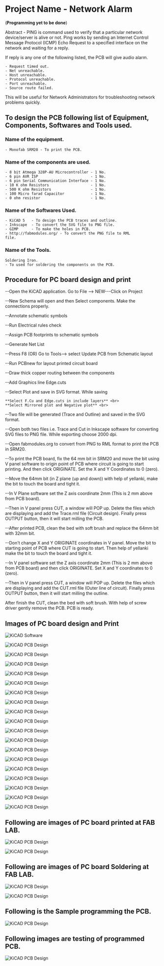 # **Project Name - Network Alarm**
(__Programming yet to be done__)

Abstract - PING is command used to verify that a particular network device/server is alive or not. Ping works by sending an Internet Control Message Protocol (ICMP) Echo Request to a specified interface on the network and waiting for a reply.<br> 

If reply is any one of the following listed, the PCB will give audio alarm.<br>

    - Request timed out.
    - Net unreachable.
    - Host unreachable.
    - Protocol unreachable.
    - Port unreachable.
    - Source route failed.

This will be useful for Network Administrators for troubleshooting network problems quickly.

## To design the PCB following list of Equipment, Components, Softwares and Tools used.<br>

### Name of the equipment.<br>

    - Monofab SRM20 - To print the PCB.

### Name of the components are used.<br>

    - 8 bit Atmega 328P-AU Microcontroller - 1 No.
    - 6 pin AVR ISP                        - 1 No.
    - 6 pin Serial Communication Interface - 1 No.
    - 10 K ohm Resistors                   - 1 No.
    - 500 K ohm Resistors                  - 1 No.
    - 100 Micro farad Capacitor            - 1 No.
    - 0 ohm resistor                       - 1 No.

### Name of the Softwares Used.

    - KiCAD 5   - To design the PCB traces and outline.
    - Inkscape  - To convert the SVG file to PNG file.
    - GIMP      - To make the holes in PCB.
    - http://fabmodules.org/ - To convert the PNG file to RML                             file.

### Name of the Tools.

    Soldering Iron.       
    - To used for soldering the components on the PCB.

## **Procedure for PC board design and print**<br>

--Open the KiCAD application. Go to File --> NEW---Click on Project <br>

--New Schema will open and then Select components. Make the connections properly.<br>

--Annotate schematic symbols <br>

--Run Electrical rules check <br>

--Assign PCB footprints to schematic symbols<br>

--Generate Net List <br>

--Press F8 (OR) Go to Tools--> select Update PCB from Schematic layout <br>

--Run PCBnew for layout printed circuit board <br>

--Draw thick copper routing between the components<br>

--Add Graphics line Edge.cuts <br>

--Select Plot and save in SVG format. While saving <br>

    **Select F.Cu and Edge.cuts in include layers** <br>
    **Select Mirrored plot and Negative plot** <br>

--Two file will be generated (Trace and Outline) and saved in the SVG format.<br>

--Open both two files i.e. Trace and Cut in Inkscape software for converting SVG files to PNG file. While exporting choose 2000 dpi. <br>

--Open fabmodules.org to convert from PNG to RML format to print the PCB in SRM20.<br>

--To print the PCB board, fix the 64 mm bit in SRM20 and move the bit using V panel software to origin point of PCB where circuit is going to start printing. And then click ORIGINATE. Set the X and Y Coordinates to 0 (zero).<br>

--Move the 64mm bit (in Z plane (up and down)) with help of yellanki, make the bit to touch the board and tight it.<br>

--In V Plane software set the Z axis coordinate 2mm (This is 2 mm above from PCB board).<br>

--Then in V panel press CUT, a window will POP up. Delete the files which are displaying and add the Trace.rml file (Circuit design). Finally press OUTPUT button, then it will start milling the PCB.<br>

--After printed PCB, clean the bed with soft brush and replace the 64mm bit with 32mm bit.<br>

--Don't change X and Y ORIGINATE coordinates in V panel. Move the bit to starting point of PCB where CUT is going to start. Then help of yellanki make the bit to touch the board and tight it.<br>

--In V panel software set the Z axis coordinate 2mm (This is 2 mm above from PCB board) and then click ORIGINATE. Set X and Y coordinates to 0 (zero).<br>

--Then in V panel press CUT, a window will POP up. Delete the files which are displaying and add the CUT.rml file (Outer line of circuit). Finally press OUTPUT button, then it will start milling the outline.<br>

After finish the CUT, clean the bed with soft brush. With help of screw driver gently remove the PCB. PCB is ready.<br>

## Images of PC board design and Print <br>
![KiCAD Software](proj-img/create-project-1.jpg)<br>

![KiCAD PCB Design](proj-img/nw-alarm-schematic-2.jpg)<br>

![KiCAD PCB Design](proj-img/nw-alarm-annotate-schematic-symbols-3.jpg)<br>

![KiCAD PCB Design](proj-img/perform-electrical-rules-check-4.jpg)<br>

![KiCAD PCB Design](proj-img/assign-footprints-5.jpg)<br>

![KiCAD PCB Design](proj-img/generate-netlist-6.jpg)<br>

![KiCAD PCB Design](proj-img/update-pcb-schematic-or-press-f8-7.jpg)<br>

![KiCAD PCB Design](proj-img/update-pcb-from-schematic-8.jpg)<br>

![KiCAD PCB Design](proj-img/update-pcb-from-schematic-9.jpg)<br>

![KiCAD PCB Design](proj-img/pcb-after-routing-n-edge-cuts-10.jpg)<br>

![KiCAD PCB Design](proj-img/plot-11.jpg)<br>

![KiCAD PCB Design](proj-img/inkscape-trace-resize-n-svg2png-12.jpg)<br>

![KiCAD PCB Design](proj-img/use-gimp-for-trace-13.jpg)<br>

![KiCAD PCB Design](proj-img/background-color-change2other-color-14.jpg)<br>

![KiCAD PCB Design](proj-img/edge-cut-15.jpg)<br>

![KiCAD PCB Design](proj-img/trace-png2rml-16.jpg)<br>

![KiCAD PCB Design](proj-img/cut-png2rml-17.jpg)<br>

![KiCAD PCB Design](proj-img/vpanel-settings-18.jpg)<br>

![KiCAD PCB Design](proj-img/pcb-19.jpg)<br>

## Following are images of PC board printed at FAB LAB. <br>

![KiCAD PCB Design](proj-img/pcb-20.jpg)<br>

![KiCAD PCB Design](proj-img/pcb-21.jpg)<br>

## Following are images of PC board Soldering at FAB LAB. <br>

![KiCAD PCB Design](proj-img/pcb-soldering-components-22.jpg)<br>

![KiCAD PCB Design](proj-img/pcb-after-soldering-23.jpg)<br>

## Following is the Sample programming the PCB. <br>

![KiCAD PCB Design](proj-img/sample-program-24.jpg)<br>

## Following images are testing of programmed PCB. <br>

![KiCAD PCB Design](proj-img/25.jpg)<br>